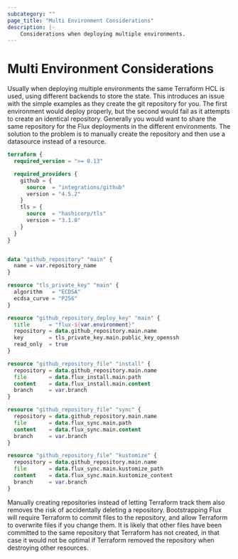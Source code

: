```yaml
---
subcategory: ""
page_title: "Multi Environment Considerations"
description: |-
    Considerations when deploying multiple environments.
---
```


# Multi Environment Considerations

Usually when deploying multiple environments the same Terraform HCL is used, using different backends to store the state.
This introduces an issue with the simple examples as they create the git repository for you. The first environment would
deploy properly, but the second would fail as it attempts to create an identical repository. Generally you would want
to share the same repository for the Flux deployments in the different environments. The solution to the problem is
to manually create the repository and then use a datasource instead of a resource.

```terraform
terraform {
  required_version = ">= 0.13"

  required_providers {
    github = {
      source  = "integrations/github"
      version = "4.5.2"
    }
    tls = {
      source  = "hashicorp/tls"
      version = "3.1.0"
    }
  }
}


data "github_repository" "main" {
  name = var.repository_name
}

resource "tls_private_key" "main" {
  algorithm   = "ECDSA"
  ecdsa_curve = "P256"
}

resource "github_repository_deploy_key" "main" {
  title      = "flux-${var.environment}"
  repository = data.github_repository.main.name
  key        = tls_private_key.main.public_key_openssh
  read_only  = true
}

resource "github_repository_file" "install" {
  repository = data.github_repository.main.name
  file       = data.flux_install.main.path
  content    = data.flux_install.main.content
  branch     = var.branch
}

resource "github_repository_file" "sync" {
  repository = data.github_repository.main.name
  file       = data.flux_sync.main.path
  content    = data.flux_sync.main.content
  branch     = var.branch
}

resource "github_repository_file" "kustomize" {
  repository = data.github_repository.main.name
  file       = data.flux_sync.main.kustomize_path
  content    = data.flux_sync.main.kustomize_content
  branch     = var.branch
}
```

Manually creating repositories instead of letting Terraform track them also removes the risk of accidentally deleting
a repository. Bootstrapping Flux will require Terraform to commit files to the repository, and allow Terraform to
overwrite files if you change them. It is likely that other files have been committed to the same repository that
Terraform has not created, in that case it would not be optimal if Terraform removed the repository when
destroying other resources.
